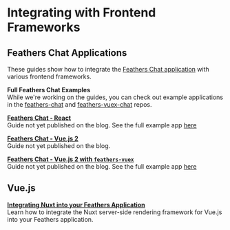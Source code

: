 # Integrating with Frontend Frameworks

## Feathers Chat Applications
These guides show how to integrate the [Feathers Chat application](../chat/readme.md) with various frontend frameworks.  

**Full Feathers Chat Examples**<br/>
While we're working on the guides, you can check out example applications in the [feathers-chat](https://github.com/feathersjs/feathers-chat) and [feathers-vuex-chat](https://github.com/feathersjs/feathers-vuex-chat) repos.

[**Feathers Chat - React**]()<br/>
Guide not yet published on the blog.  See the full example app [here](https://github.com/feathersjs/feathers-chat/tree/master/public/react)

[**Feathers Chat - Vue.js 2**]()<br/>
Guide not yet published on the blog.

[**Feathers Chat - Vue.js 2 with `feathers-vuex`**]()<br/>
Guide not yet published on the blog.  See the full example app [here](https://github.com/feathersjs/feathers-vuex-chat)


## Vue.js

[**Integrating Nuxt into your Feathers Application**](https://blog.feathersjs.com/ssr-vuejs-app-with-feathers-and-nuxt-bb7dfd3e6397)<br/>
Learn how to integrate the Nuxt server-side rendering framework for Vue.js into your Feathers application.
